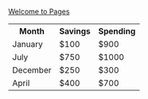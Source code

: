 [Welcome to Pages](../index.md)

<table>
	<tr>
		<th>Month</th>
		<th>Savings</th>
		<th>Spending</th>
 	</tr>
 	<tr>
  		<td>January</td>
   		<td>$100</td>
		<td>$900</td>
 	</tr>
	<tr>
  		<td>July</td>
   		<td>$750</td>
		<td>$1000</td>
 	</tr>
	<tr>
  		<td>December</td>
   		<td>$250</td>
		<td>$300</td>
 	</tr>
	<tr>
  		<td>April</td>
   		<td>$400</td>
		<td>$700</td>
 	</tr>
</table>
